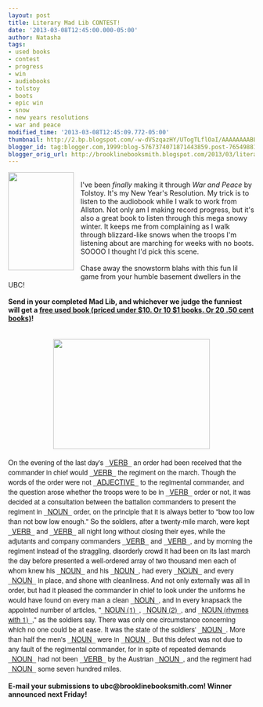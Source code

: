 ```yaml
---
layout: post
title: Literary Mad Lib CONTEST!
date: '2013-03-08T12:45:00.000-05:00'
author: Natasha
tags:
- used books
- contest
- progress
- win
- audiobooks
- tolstoy
- boots
- epic win
- snow
- new years resolutions
- war and peace
modified_time: '2013-03-08T12:45:09.772-05:00'
thumbnail: http://2.bp.blogspot.com/-w-dVSzqazHY/UTogTLflOaI/AAAAAAAABLI/IYo1KbE4zfI/s72-c/9780307266934_custom-121987fc3e24ad1855e5ca5bea349c60d1328a48-s6-c10.jpg
blogger_id: tag:blogger.com,1999:blog-5767374071871443859.post-7654988171621521622
blogger_orig_url: http://brooklinebooksmith.blogspot.com/2013/03/literary-mad-lib-contest.html
---
```


<div class="separator" style="clear: both; text-align: center;"><a href="http://2.bp.blogspot.com/-w-dVSzqazHY/UTogTLflOaI/AAAAAAAABLI/IYo1KbE4zfI/s1600/9780307266934_custom-121987fc3e24ad1855e5ca5bea349c60d1328a48-s6-c10.jpg" imageanchor="1" style="clear: left; float: left; margin-bottom: 1em; margin-right: 1em;"><img border="0" height="200" src="http://2.bp.blogspot.com/-w-dVSzqazHY/UTogTLflOaI/AAAAAAAABLI/IYo1KbE4zfI/s200/9780307266934_custom-121987fc3e24ad1855e5ca5bea349c60d1328a48-s6-c10.jpg" width="134" /></a></div><br />I've been <i>finally </i>making it through <i>War and Peace</i> by Tolstoy. It's my New Year's Resolution. My trick is to listen to the audiobook while I walk to work from Allston. Not only am I making record progress, but it's also a great book to listen through this mega snowy winter. It keeps me from complaining as I walk through blizzard-like snows when the troops I'm listening about are marching for weeks with no boots. SOOOO I thought I'd pick this scene.<br /><br />Chase away the snowstorm blahs with this fun lil game from your humble basement dwellers in the UBC!<br /><br /><b>Send in your completed Mad Lib, and whichever we judge the funniest will get a <u>free used book (priced under $10. Or 10 $1 books. Or 20 .50 cent books)</u>!</b><br /><br /><br /><div class="separator" style="clear: both; text-align: center;"><a href="http://4.bp.blogspot.com/-DwUDC7bwJ-c/UTogUVhIioI/AAAAAAAABLQ/o33ry-zSOiQ/s1600/utah-war-snow.jpg" imageanchor="1" style="margin-left: 1em; margin-right: 1em;"><img border="0" height="224" src="http://4.bp.blogspot.com/-DwUDC7bwJ-c/UTogUVhIioI/AAAAAAAABLQ/o33ry-zSOiQ/s320/utah-war-snow.jpg" width="320" /></a></div><div class="separator" style="clear: both; text-align: center;"><br /></div><span style="font-family: Helvetica Neue, Arial, Helvetica, sans-serif;">On the evening of the last day's&nbsp;_<u>VERB</u>_&nbsp;an order had been received that the commander in chief would&nbsp;</span><span style="font-family: 'Helvetica Neue', Arial, Helvetica, sans-serif;">_</span><span style="font-family: Helvetica Neue, Arial, Helvetica, sans-serif;"><u>VERB</u></span><span style="font-family: 'Helvetica Neue', Arial, Helvetica, sans-serif;">_</span><span style="font-family: Helvetica Neue, Arial, Helvetica, sans-serif;">&nbsp;the regiment on the march. Though the words of the order were not _<u>ADJECTIVE</u>_ to the regimental commander, and the question arose whether the troops were to be in _<u>VERB</u>_ order or not, it was decided at a consultation between the battalion commanders to present the regiment in _<u>NOUN</u>_&nbsp;order, on the principle that it is always better to "bow too low than not bow low enough." So the soldiers, after a twenty-mile march, were kept _<u>VERB</u>_ and _<u>VERB</u>_ all night long without closing their eyes, while the adjutants and company commanders _<u>VERB</u>_ and _<u>VERB</u>_, and by morning the regiment instead of the straggling, disorderly crowd it had been on its last march the day before presented a well-ordered array of two thousand men each of whom knew his _<u>NOUN</u>_ and his _<u>NOUN</u>_, had every _<u>NOUN</u>_ and every _<u>NOUN</u>_ in place, and shone with cleanliness. And not only externally was all in order, but had it pleased the commander in chief to look under the uniforms he would have found on every man a clean _<u>NOUN</u>_, and in every knapsack the appointed number of articles, "_<u>NOUN (1)</u>_, _<u>NOUN (2)</u>_, and _<u>NOUN (rhymes with 1)</u>_," as the soldiers say. There was only one circumstance concerning which no one could be at ease. It was the state of the soldiers' _<u>NOUN</u>_. More than half the men's _<u>NOUN</u>_ were in _<u>NOUN</u>_. But this defect was not due to any fault of the regimental commander, for in spite of repeated demands _<u>NOUN</u>_ had not been _<u>VERB</u>_ by the Austrian _<u>NOUN</u>_, and the regiment had _<u>NOUN</u>_ some seven hundred miles.&nbsp;</span><br /><br /><b>E-mail your submissions to ubc@brooklinebooksmith.com! Winner announced next Friday!</b><br />